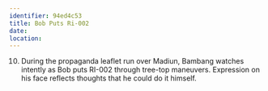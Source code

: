 ```yaml
---
identifier: 94ed4c53
title: Bob Puts Ri-002
date:  
location: 
---
```


10. During the propaganda leaflet run over Madiun, Bambang watches
    intently as Bob puts RI-002 through tree-top maneuvers. Expression
    on his face reflects thoughts that he could do it himself.
